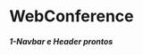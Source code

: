 # WebConference
<h5><Aplicação web para gerir uma Conferência<br><h5>

<p>1-Navbar e Header prontos<p>
